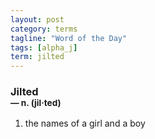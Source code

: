 ```yaml
---
layout: post
category: terms
tagline: "Word of the Day"
tags: [alpha_j]
term: jilted
---
```


<h3>Jilted<br/> <small>&mdash; n. (jil<span>&middot;</span>ted)</small></h3>
<p><ol><li>the names of a girl and a boy</li>
</ol></p>
